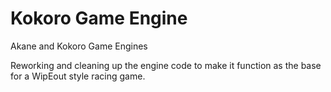 # Kokoro Game Engine
<span xmlns:dct="http://purl.org/dc/terms/" property="dct:title">Akane and Kokoro Game Engines</span>

Reworking and cleaning up the engine code to make it function as the base for a WipEout style racing game.